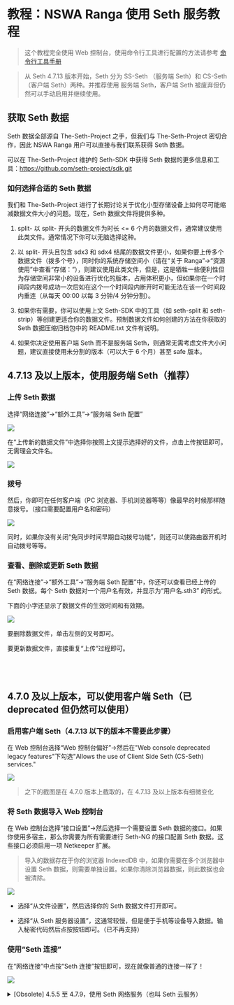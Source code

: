 # 教程：NSWA Ranga 使用 Seth 服务教程

> 这个教程完全使用 Web 控制台，使用命令行工具进行配置的方法请参考 [命令行工具手册](intro-cmdline.html)

> 从 Seth 4.7.13 版本开始，Seth 分为 SS-Seth （服务端 Seth）和 CS-Seth （客户端 Seth）两种。并推荐使用 服务端 Seth，客户端 Seth 被废弃但仍然可以手动启用并继续使用。

## 获取 Seth 数据

Seth 数据全部源自 The-Seth-Project 之手，但我们与 The-Seth-Project 密切合作，因此 NSWA Ranga 用户可以直接与我们联系获得 Seth 数据。

可以在 The-Seth-Project 维护的 Seth-SDK 中获得 Seth 数据的更多信息和工具：https://github.com/seth-project/sdk.git

### 如何选择合适的 Seth 数据

我们和 The-Seth-Project 进行了长期讨论关于优化小型存储设备上如何尽可能缩减数据文件大小的问题。现在，Seth 数据文件将提供多种。

1. split- 以 split- 开头的数据文件为时长 <= 6 个月的数据文件，通常建议使用此类文件。通常情况下你可以无脑选择这种。

2. 以 split- 开头且包含 sdx3 和 sdx4 结尾的数据文件更小，如果你要上传多个数据文件（拨多个号），同时你的系统存储空间小（请在“关于 Ranga”->“资源使用”中查看“存储：”），则建议使用此类文件，但是，这是牺牲一些便利性但为存储空间非常小的设备进行优化的版本，占用体积更小，但如果你在一个时间段内拨号成功一次后如在这个一个时间段内断开时可能无法在该一个时间段内重连（从每天 00:00 以每 3 分钟/4 分钟分割）。

3. 如果你有需要，你可以使用上文 Seth-SDK 中的工具（如 seth-split 和 seth-strip）等创建更适合你的数据文件。预制数据文件如何创建的方法在你获取的 Seth 数据压缩归档包中的 README.txt 文件有说明。

4. 如果你决定使用客户端 Seth 而不是服务端 Seth，则通常无需考虑文件大小问题，建议直接使用未分割的版本（可以大于 6 个月）甚至 safe 版本。

## 4.7.13 及以上版本，使用服务端 Seth（推荐） 

### 上传 Seth 数据

选择“网络连接”->“额外工具”->“服务端 Seth 配置”

![](res-euman-seth/c0.png)

在“上传新的数据文件”中选择你按照上文提示选择好的文件，点击上传按钮即可。无需理会文件名。

![](res-euman-seth/c1.png)

### 拨号

然后，你即可在任何客户端（PC 浏览器、手机浏览器等等）像最早的时候那样随意拨号。（接口需要配置用户名和密码）

![](res-euman-seth/c2.png)

同时，如果你没有关闭“免同步时间早期自动拨号功能”，则还可以使路由器开机时自动拨号等等。

### 查看、删除或更新 Seth 数据

在“网络连接”->“额外工具”->“服务端 Seth 配置”中，你还可以查看已经上传的 Seth 数据。每个 Seth 数据对一个用户名有效，并显示为“用户名.sth3” 的形式。

下面的小字还显示了数据文件的生效时间和有效期。

![](res-euman-seth/c3.png)

要删除数据文件，单击左侧的叉号即可。

要更新数据文件，直接重复“上传”过程即可。

<div style="height: 40px;"></div>


## 4.7.0 及以上版本，可以使用客户端 Seth（已 deprecated 但仍然可以使用）

### 启用客户端 Seth（4.7.13 以下的版本不需要此步骤）

在 Web 控制台选择“Web 控制台偏好”->然后在"Web console deprecated legacy features"下勾选"Allows the use of Client Side Seth (CS-Seth) services."

![](res-euman-seth/b0.png)

> 之下的截图是在 4.7.0 版本上截取的，在 4.7.13 及以上版本有细微变化

### 将 Seth 数据导入 Web 控制台

在 Web 控制台选择“接口设置”->然后选择一个需要设置 Seth 数据的接口。如果你使用多宿主，那么你需要为所有需要进行 Seth-NG 的接口配置 Seth 数据。这些接口必须启用一项 Netkeeper 扩展。

> 导入的数据存在于你的浏览器 IndexedDB 中，如果你需要在多个浏览器中设置 Seth 数据，则需要单独设置。如果你清除浏览器数据，则此数据也会被清除。

![](res-euman-seth/b1.png)

- 选择“从文件设置”，然后选择你的 Seth 数据文件打开即可。

- 选择“从 Seth 服务器设置”，这通常较慢，但是便于手机等设备导入数据。输入秘密代码然后点按按钮即可。（已不再支持）

### 使用“Seth 连接”

在“网络连接”中点按“Seth 连接”按钮即可，现在就像普通的连接一样了！

![](res-euman-seth/b2.png)

<details>
  <summary>[Obsolete] 4.5.5 至 4.7.9，使用 Seth 网络服务（也叫 Seth 云服务）</summary>

## [Obsolete] 4.5.5 至 4.7.9，使用 Seth 网络服务（也叫 Seth 云服务）

> 从 4.7.10 开始，Seth 云服务支持已经废弃并从系统中删除。
> 需要 NSWA Ranga 4.5.5 及以上版本。请确保你现在通过其他方式（如拦截法）将 NSWA Ranga 连接到互联网。

### 注册 Seth 网络服务

请与 The-Seth-Project 联系以获取你的 Seth 用户

你将会得到一个对应你的用户名的 Secret

### 配置接口

在 Web 控制台选择“接口配置”，配置你的接口，使用“Seth_v1” Netkeeper 扩展。

![](res-euman-seth/a0.png)

### 为 NSWA Ranga 添加 Seth 用户

在 Web 控制台选择“附加组件”->“Seth Configuration”

![](res-euman-seth/a1.png)

输入你的用户名和 Secret，将用户添加到 NSWA Ranga。

如果你有多个账户，则需要一个一个添加。

![](res-euman-seth/a2.png)

然后，点击“立即同步”以开始同步。

![](res-euman-seth/a3.png)

同步过程可以通过日志查看

![](res-euman-seth/a4.png)

使用“显示已缓存的列表（附带生成时间）”可以查看当前 Seth 数据的发布时间，从而推算失效时间。

![](res-euman-seth/a5.png)

这是当然 Seth 数据的发布时间，一般情况下，Seth 数据将在 72 小时内有效。

目前 Seth 数据存储在设备的内存中，因此断电后将会丢失。这是由于 NSWA Ranga 主要采用擦除寿命很有限的闪存，而数据很大（大于 300KiB/账户）且频繁被更新，如果存储在闪存将会影响设备寿命。在未来可能提供选择是否存储在闪存。

### 设置计划任务以定期自动同步

因为 Seth 数据将在一段时间后失效，因此我们需要使用计划任务以自动更新 Seth 数据。

在 Web 控制台选择“计划任务”，然后点击“添加”按钮

![](res-euman-seth/a6.png)

在对话框中设置时间，服务器上的 Seth 数据将在每天（时区为 Asia/Shanghai，即东八区）的 00:30~01:30 之间更新。因此，我们建议你们选择 1:30~3:30 之间的凌晨时间进行同步，并且随机选择一个时间以和全部 Seth 用户避开高峰期。

执行操作选择“预设：从服务器同步 Seth 数据”

![](res-euman-seth/a7.png)

本例中，我们选择 2:27 执行同步

![](res-euman-seth/a8.png)

选择“添加计划任务”按钮。

修改计划任务设置后，选择“重启 CRON 服务”按钮以生效。

![](res-euman-seth/a9.png)

在 Web 控制台选择“杂项与微调”，启用开机自启动 CRON 服务

![](res-euman-seth/a10.png)

### Seth 安全断开

目前 Seth 数据存储在设备的内存中，因此断电后将会丢失。这是由于 NSWA Ranga 主要采用擦除寿命很有限的闪存，而数据很大（大于 300KiB/账户）且频繁被更新，如果存储在闪存将会影响设备寿命。在未来可能提供选择是否存储在闪存。

为了使断电后再次开机时能够自动拨号，我们提供了 “Seth 安全断开” 功能。在 Web 控制台主页选择 “额外工具”，点按 “Seth 安全断开”，下次即可免同步 Seth 数据进行直接拨号，另外，如果你没有关闭 earlydial 功能，则下次开机时可以自动连接。

![](res-euman-seth/a11.png)

请注意！进行 Seth 安全断开后，如果帐号在其他地方登录了，则会导致下一次的拨号失败。

</details>
